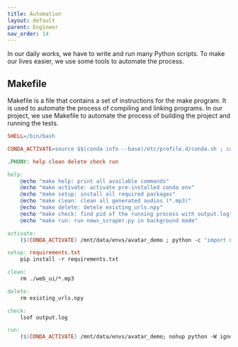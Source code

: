 ```yaml
---
title: Automation
layout: default
parent: Engineer
nav_order: 14
---
```


In our daily works, we have to write and run many Python scripts. To make our lives easier, we use some tools to automate the process.

## Makefile
Makefile is a file that contains a set of instructions for the make program. It is used to automate the process of compiling and linking programs. In our project, we use Makefile to automate the process of building the project and running the tests.

```makefile
SHELL=/bin/bash

CONDA_ACTIVATE=source $$(conda info --base)/etc/profile.d/conda.sh ; conda activate ; conda activate

.PHONY: help clean delete check run

help:
	@echo "make help: print all available commands"
	@echo "make activate: activate pre-installed conda env"
	@echo "make setup: install all required packages"
	@echo "make clean: clean all generated audios (*.mp3)"
	@echo "make delete: detele existing_urls.npy"
	@echo "make check: find pid of the running process with output.log"
	@echo "make run: run news_scraper.py in background mode"

activate:
	($(CONDA_ACTIVATE) /mnt/data/envs/avatar_demo ; python -c "import numpy as np; print(np.__version__)")

setup: requirements.txt
	pip install -r requirements.txt

clean:
	rm ./web_ui/*.mp3

delete:
	rm existing_urls.npy

check:
	lsof output.log

run:
	($(CONDA_ACTIVATE) /mnt/data/envs/avatar_demo; nohup python -W ignore news_scraper.py > output.log &)
```
